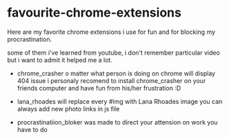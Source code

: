 # favourite-chrome-extensions
Here are my favorite chrome extensions i use for fun and for blocking my procrastination.

some of them i've learned from youtube, i don't remember particular video but i want to admit it helped me a lot.

 - chrome_crasher o matter what person is doing on chrome will display 404 issue
i personaly recomend to install chrome_crasher on your friends computer and have fun from his/her frustration :D

 - lana_rhoades will replace every #img with Lana Rhoades image 
you can always add new photo links in js file

 - procrastinatiion_bloker was made to direct your attension on work you have to do
